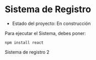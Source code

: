 <h1> Sistema de Registro </h1>

- Estado del proyecto: En construcción

Para ejecutar el Sistema, debes poner:

```npm install react```

Sistema de registro 2
